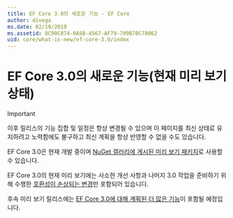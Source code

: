 ```yaml
---
title: EF Core 3.0의 새로운 기능 - EF Core
author: divega
ms.date: 02/19/2019
ms.assetid: 8C90C074-0A5B-4567-AF79-799B7BC78062
uid: core/what-is-new/ef-core-3.0/index
---
```


# <a name="what-is-new-in-ef-core-30-currently-in-preview"></a>EF Core 3.0의 새로운 기능(현재 미리 보기 상태)

> [!IMPORTANT]
> 이후 릴리스의 기능 집합 및 일정은 항상 변경될 수 있으며 이 페이지를 최신 상태로 유지하려고 노력함에도 불구하고 최신 계획을 항상 반영할 수 없을 수도 있습니다.

EF Core 3.0은 현재 개발 중이며 [NuGet 갤러리에 게시된 미리 보기 패키지](https://www.nuget.org/packages/Microsoft.EntityFrameworkCore/)로 사용할 수 있습니다. 

EF Core 3.0의 현재 미리 보기에는 사소한 개선 사항과 나머지 3.0 작업을 준비하기 위해 수행한 [호환성이 손상되는 변경](xref:core/what-is-new/ef-core-3.0/breaking-changes)만 포함되어 있습니다. 

후속 미리 보기 릴리스에는 [EF Core 3.0에 대해 계획된 더 많은 기능](xref:core/what-is-new/ef-core-3.0/features)이 포함될 예정입니다.